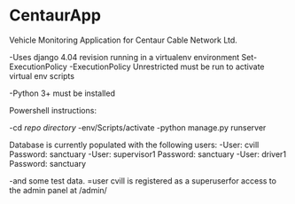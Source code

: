 # CentaurApp
Vehicle Monitoring Application  for Centaur Cable  Network Ltd.

-Uses django 4.04 revision running in a virtualenv environment
Set-ExecutionPolicy -ExecutionPolicy Unrestricted must be run to  activate virtual env scripts

-Python 3+ must be installed



Powershell instructions:

-cd *repo directory*
-env/Scripts/activate
-python manage.py runserver

Database is currently populated with the following users:
-User: cvill Password: sanctuary
-User: supervisor1 Password: sanctuary
-User: driver1 Password: sanctuary

-and some test  data.
=user cvill is registered as a superuserfor access to the admin panel at /admin/
